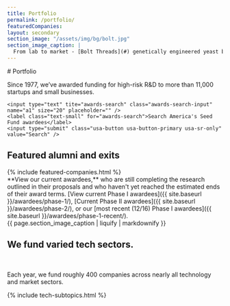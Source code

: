 ```yaml
---
title: Portfolio
permalink: /portfolio/
featuredCompanies:
layout: secondary
section_image: "/assets/img/bg/bolt.jpg"
section_image_caption: |
  From lab to market - [Bolt Threads](#) genetically engineered yeast brew silk proteins that can be spun into fibers.
---
```


<section class="section-header background-light-blue">
<div class="usa-section usa-content usa-grid" markdown="1">
# Portfolio
<p class="text-medium">Since 1977, we’ve awarded funding for high-risk R&D to more than 11,000 startups and small businesses.</p>


<script type="text/javascript">
function currentAwards(a1) {
window.open('https://www.nsf.gov/awardsearch/advancedSearchResult?PIId=&PIFirstName=&PILastName=&PIOrganization=&PIState=&PIZip=&PICountry=&ProgOrganization=&ProgEleCode=5373%2C+1591%2C+5371%2C+1505&BooleanElement=Any&ProgRefCode=&BooleanRef=All&Program=&ProgOfficer=&Keyword=' + a1 + '&AwardNumberOperator=&AwardAmount=&AwardInstrument=&ActiveAwards=true&OriginalAwardDateOperator=&StartDateOperator=&ExpDateOperator=',   'a1window');
}
function allAwards(a1) {
window.open('https://www.nsf.gov/awardsearch/advancedSearchResult?PIId=&PIFirstName=&PILastName=&PIOrganization=&PIState=&PIZip=&PICountry=&ProgOrganization=&ProgEleCode=5373%2C+1591%2C+5371%2C+1505&BooleanElement=Any&ProgRefCode=&BooleanRef=All&Program=&ProgOfficer=&Keyword=' + a1 + '&AwardNumberOperator=&AwardAmount=&AwardInstrument=&ActiveAwards=true&OriginalAwardDateOperator=&StartDateOperator=&ExpDateOperator=',   'a1window');
}
</script>

<form onsubmit="allAwards(this.a1.value); return false;" class="awards-search-form">
 <!--<input id="current" type="radio" name="awards-search" value="currentAwards">
 <label for="current">Current NSF SBIR/STTR Awards</label>

 <input id="all" type="radio" name="awards-search" value="currentAwards">
 <label for="all">All NSF SBIR/STTR Awards</label>-->

    <input type="text" tite="awards-search" class="awards-search-input" name="a1" size="20" placeholder="" />
    <label class="text-small" for="awards-search">Search America's Seed Fund awardees</label>
    <input type="submit" class="usa-button usa-button-primary usa-sr-only" value="Search" />
</form>

</div>
</section>
<section class="background-light-blue" markdown="1">
<div class="usa-section-tight-top usa-section usa-content usa-grid" markdown="1">
<h2 class="subhead text-small">Featured alumni and exits</h2>
{% include featured-companies.html %}
</div>
</section>
<section class="background-light-blue" markdown="1">
<div class="usa-section-tight-top usa-section usa-content usa-grid" markdown="1">
**View our current awardees,** who are still completing the research outlined in their proposals and who haven't yet reached the estimated ends of their award terms. [View current Phase I awardees]({{ site.baseurl }}/awardees/phase-1/), [Current Phase II awardees]({{ site.baseurl }}/awardees/phase-2/), or our [most recent (12/16) Phase I awardees]({{ site.baseurl }}/awardees/phase-1-recent/).
</div>
</section>
<section class="section-background-image">
  <div class="usa-grid">
    <div class="usa-width-one-third">
      <div class="caption">{{ page.section_image_caption | liquify | markdownify }}</div>
    </div>
  </div>
</section>
<section class="background-light-neutral">
<div class="usa-section usa-content usa-grid">
<h2 class="text-large">We fund varied tech sectors.</h2>
 <p class="text-medium">Each year, we fund roughly 400 companies across nearly all technology and market sectors.</p>

{% include tech-subtopics.html %}
</div>
</section>



<!--
## Awardees pages

Our current awardees pages feature information about Phase I and Phase II awardees who are actively using their funding. Recent awardees pages highlight companies that received funding during the previous solicitation period.

### Current awardees / Phase I

Phase 1 funding (up to $225,000 over 6-12 months) covers R&D, including exploration of product-market fit, prototyping, and planning to scale your technology.

### Current awardees / Phase II

Phase II funding (up to an additional $750,000 over two years) helps you continue the research you started in Phase I.

### Recent awardees
Recent awardees received funding during the last solicitation period, which closed in (December 2016). These awards were announced in (February 2016). -->
